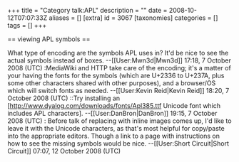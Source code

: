 +++
title = "Category talk:APL"
description = ""
date = 2008-10-12T07:07:33Z
aliases = []
[extra]
id = 3067
[taxonomies]
categories = []
tags = []
+++

== viewing APL symbols ==

What type of encoding are the symbols APL uses in? It'd be nice to see the actual symbols instead of boxes. --[[User:Mwn3d|Mwn3d]] 17:18, 7 October 2008 (UTC)
:MediaWiki and HTTP take care of the encoding; it's a matter of your having the fonts for the symbols (which are U+2336 to U+237A, plus some other characters shared with other purposes), and a browser/OS which will switch fonts as needed. --[[User:Kevin Reid|Kevin Reid]] 18:20, 7 October 2008 (UTC)
::Try installing an [http://www.dyalog.com/downloads/fonts/Apl385.ttf Unicode font which includes APL characters]. --[[User:DanBron|DanBron]] 19:15, 7 October 2008 (UTC)
: Before talk of replacing with inline images comes up, I'd like to leave it with the Unicode characters, as that's most helpful for copy/paste into the appropriate editors.  Though a link to a page with instructions on how to see the missing symbols would be nice. --[[User:Short Circuit|Short Circuit]] 07:07, 12 October 2008 (UTC)
